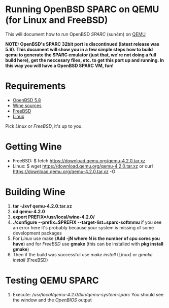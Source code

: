 # Running OpenBSD SPARC on QEMU (for Linux and FreeBSD)

This will document how to run OpenBSD *SPARC* (sun4m) on [QEMU](https://www.qemu.org/ "QEMU")


**NOTE: OpenBSD's SPARC 32bit port is discontinued (latest release was 5.9). This 
document will show you in a few simple steps how to build qemu to generate the 
SPARC emulator (just that, we're not doing a full build here), get the neccesary 
files, etc. to get this port up and running. In this way you will have a OpenBSD 
SPARC VM, fun!**


# Requirements #

* [OpenBSD 5.8](https://mirror.transip.net/openbsd/5.8/sparc/install58.iso "OpenBSD 5.8/SPARC - install cd")
* [Wine sources](https://download.qemu.org/qemu-4.2.0.tar.xz "Wine 4.2.0 source")
* [FreeBSD](https://www.freebsd.org/ "FreeBSD")
* [Linux](https://distrowatch.com/ "Pick your distro as a service (PYDAAS)")

Pick *Linux* or *FreeBSD*, it's up to you.

# Getting Wine #

 * FreeBSD: $ fetch https://download.qemu.org/qemu-4.2.0.tar.xz
 * Linux: $ wget https://download.qemu.org/qemu-4.2.0.tar.xz or curl https://download.qemu.org/qemu-4.2.0.tar.xz -O

# Building Wine #


1. **tar -Jxvf qemu-4.2.0.tar.xz**
2. **cd qemu-4.2.0**
3. **export PREFIX=/usr/local/wine-4.2.0/**
4. **./configure --prefix=$PREFIX --target-list=sparc-softmmu** if you see an 
   error here it's probably because your system is missing of some development packages
5. For *Linux* use make (**Add -jN where N is the number of cpu cores you have**) and
   for *FreeBSD* use **gmake** (this can be installed with **pkg install gmake**)
6. Then if the build was successful use *make install* (Linux) or *gmake install* (FreeBSD)


# Testing QEMU SPARC #

1. Execute: */usr/local/qemu-4.2.0/bin/qemu-system-sparc* 
   You should see the window and the *OpenBIOS* output


#  


